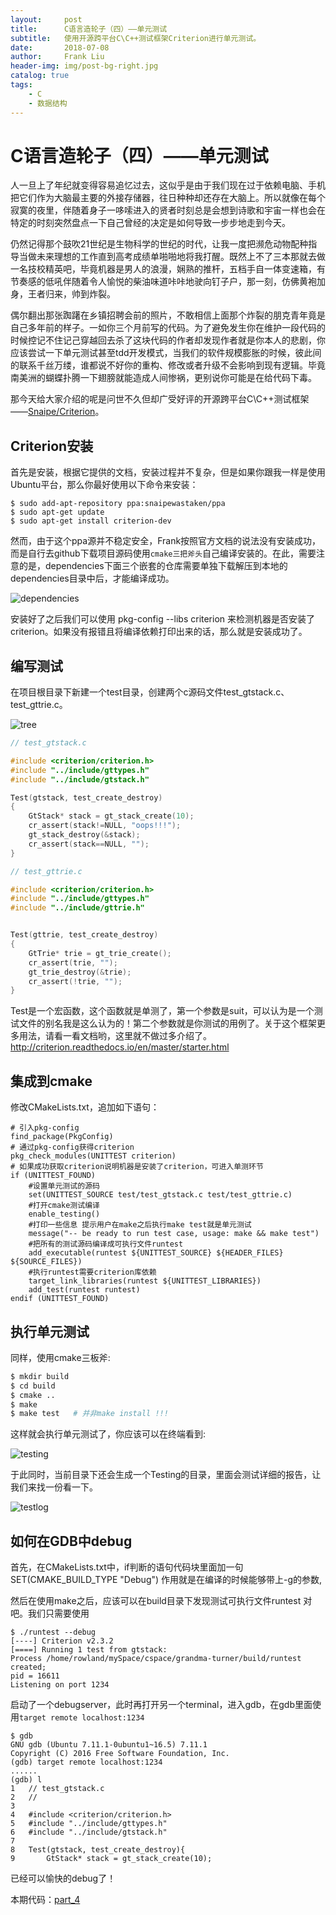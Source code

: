 ```yaml
---
layout:     post
title:      C语言造轮子（四）——单元测试
subtitle:   使用开源跨平台C\C++测试框架Criterion进行单元测试。
date:       2018-07-08
author:     Frank Liu
header-img: img/post-bg-right.jpg
catalog: true
tags:
    - C
    - 数据结构
---
```


# C语言造轮子（四）——单元测试

人一旦上了年纪就变得容易追忆过去，这似乎是由于我们现在过于依赖电脑、手机把它们作为大脑最主要的外接存储器，往日种种却还存在大脑上。所以就像在每个寂寞的夜里，伴随着身子一哆嗦进入的贤者时刻总是会想到诗歌和宇宙一样也会在特定的时刻突然盘点一下自己曾经的决定是如何导致一步步地走到今天。

仍然记得那个鼓吹21世纪是生物科学的世纪的时代，让我一度把濒危动物配种指导当做未来理想的工作直到高考成绩单啪啪地将我打醒。既然上不了三本那就去做一名技校精英吧，毕竟机器是男人的浪漫，娴熟的推杆，五档手自一体变速箱，有节奏感的低吼伴随着令人愉悦的柴油味道咔咔地驶向钉子户，那一刻，仿佛黄袍加身，王者归来，帅到炸裂。

偶尔翻出那张踟躇在乡镇招聘会前的照片，不敢相信上面那个炸裂的朋克青年竟是自己多年前的样子。一如你三个月前写的代码。为了避免发生你在维护一段代码的时候控记不住记己穿越回去杀了这块代码的作者却发现作者就是你本人的悲剧，你应该尝试一下单元测试甚至tdd开发模式，当我们的软件规模膨胀的时候，彼此间的联系千丝万缕，谁都说不好你的重构、修改或者升级不会影响到现有逻辑。毕竟南美洲的蝴蝶扑腾一下翅膀就能造成人间惨祸，更别说你可能是在给代码下毒。

那今天给大家介绍的呢是问世不久但却广受好评的开源跨平台C\C++测试框架——[Snaipe/Criterion][1]。

## Criterion安装

首先是安装，根据它提供的文档，安装过程并不复杂，但是如果你跟我一样是使用Ubuntu平台，那么你最好使用以下命令来安装：
```
$ sudo add-apt-repository ppa:snaipewastaken/ppa
$ sudo apt-get update
$ sudo apt-get install criterion-dev
```

然而，由于这个ppa源并不稳定安全，Frank按照官方文档的说法没有安装成功，而是自行去github下载项目源码使用`cmake三把斧头`自己编译安装的。在此，需要注意的是，dependencies下面三个嵌套的仓库需要单独下载解压到本地的dependencies目录中后，才能编译成功。

![dependencies][2]

安装好了之后我们可以使用 pkg-config --libs criterion 来检测机器是否安装了criterion。如果没有报错且将编译依赖打印出来的话，那么就是安装成功了。

## 编写测试

在项目根目录下新建一个test目录，创建两个c源码文件test_gtstack.c、test_gttrie.c。

![tree][3]

```c
// test_gtstack.c

#include <criterion/criterion.h>
#include "../include/gttypes.h"
#include "../include/gtstack.h"

Test(gtstack, test_create_destroy)
{
    GtStack* stack = gt_stack_create(10);
    cr_assert(stack!=NULL, "oops!!!");
    gt_stack_destroy(&stack);
    cr_assert(stack==NULL, "");
}
```

```c
// test_gttrie.c

#include <criterion/criterion.h>
#include "../include/gttypes.h"
#include "../include/gttrie.h"


Test(gttrie, test_create_destroy)
{
    GtTrie* trie = gt_trie_create();
    cr_assert(trie, "");
    gt_trie_destroy(&trie);
    cr_assert(!trie, "");
}
```

Test是一个宏函数，这个函数就是单测了，第一个参数是suit，可以认为是一个测试文件的别名我是这么认为的！第二个参数就是你测试的用例了。关于这个框架更多用法，请看一看文档哟，这里就不做过多介绍了。
<http://criterion.readthedocs.io/en/master/starter.html>

## 集成到cmake

修改CMakeLists.txt，追加如下语句：
```
# 引入pkg-config
find_package(PkgConfig)
# 通过pkg-config获得criterion
pkg_check_modules(UNITTEST criterion)
# 如果成功获取criterion说明机器是安装了criterion，可进入单测环节
if (UNITTEST_FOUND)
    #设置单元测试的源码
    set(UNITTEST_SOURCE test/test_gtstack.c test/test_gttrie.c)
    #打开cmake测试编译 
    enable_testing()
    #打印一些信息 提示用户在make之后执行make test就是单元测试
    message("-- be ready to run test case, usage: make && make test")
    #把所有的测试源码编译成可执行文件runtest
    add_executable(runtest ${UNITTEST_SOURCE} ${HEADER_FILES} ${SOURCE_FILES})
    #执行runtest需要criterion库依赖
    target_link_libraries(runtest ${UNITTEST_LIBRARIES})
    add_test(runtest runtest)
endif (UNITTEST_FOUND)
```

## 执行单元测试

同样，使用cmake三板斧:
```bash
$ mkdir build
$ cd build
$ cmake ..
$ make
$ make test   # 并非make install !!!
```

这样就会执行单元测试了，你应该可以在终端看到:

![testing][4]

于此同时，当前目录下还会生成一个Testing的目录，里面会测试详细的报告，让我们来找一份看一下。

![testlog][5]

## 如何在GDB中debug

首先，在CMakeLists.txt中，if判断的语句代码块里面加一句SET(CMAKE_BUILD_TYPE "Debug") 作用就是在编译的时候能够带上-g的参数,

然后在使用make之后，应该可以在build目录下发现测试可执行文件runtest 对吧。我们只需要使用
```
$ ./runtest --debug 
[----] Criterion v2.3.2
[====] Running 1 test from gtstack:
Process /home/rowland/mySpace/cspace/grandma-turner/build/runtest created; 
pid = 16611
Listening on port 1234
```
启动了一个debugserver，此时再打开另一个terminal，进入gdb，在gdb里面使用`target remote localhost:1234`
```
$ gdb
GNU gdb (Ubuntu 7.11.1-0ubuntu1~16.5) 7.11.1
Copyright (C) 2016 Free Software Foundation, Inc.
(gdb) target remote localhost:1234
......
(gdb) l
1	// test_gtstack.c
2	// 
3	
4	#include <criterion/criterion.h>
5	#include "../include/gttypes.h"
6	#include "../include/gtstack.h"
7	
8	Test(gtstack, test_create_destroy){
9	    GtStack* stack = gt_stack_create(10);
```
已经可以愉快的debug了！

本期代码：[part_4][6]


[1]:https://github.com/Snaipe/Criterion

[2]:https://res.cloudinary.com/flhonker/image/upload/v1531658332/githubio/C-img/Cwheel/Cwheel_part4-criterion.png

[3]:https://res.cloudinary.com/flhonker/image/upload/v1531742725/githubio/C-img/Cwheel/Cwheel_part4-tree.png

[4]:https://res.cloudinary.com/flhonker/image/upload/v1531816151/githubio/C-img/Cwheel/Cwheel_part4-maketest.png

[5]:https://res.cloudinary.com/flhonker/image/upload/v1531816171/githubio/C-img/Cwheel/Cwheel_part4-testlog.jpg

[6]:https://github.com/FLHonker/Cwheel/tree/part_4